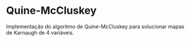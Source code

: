 # Quine-McCluskey
Implementação do algoritmo de Quine-McCluskey para solucionar mapas de Karnaugh de 4 variáveis.
